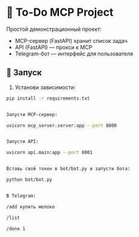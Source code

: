 # 📝 To-Do MCP Project

Простой демонстрационный проект:
- MCP-сервер (FastAPI) хранит список задач
- API (FastAPI) — прокси к MCP
- Telegram-бот — интерфейс для пользователя

## 🚀 Запуск

1. Установи зависимости:
```bash
pip install -r requirements.txt


Запусти MCP-сервер:

uvicorn mcp_server.server:app --port 8000


Запусти API:

uvicorn api.main:app --port 8001


Вставь свой токен в bot/bot.py и запусти бота:

python bot/bot.py


В Telegram:

/add купить молоко

/list

/done 1


